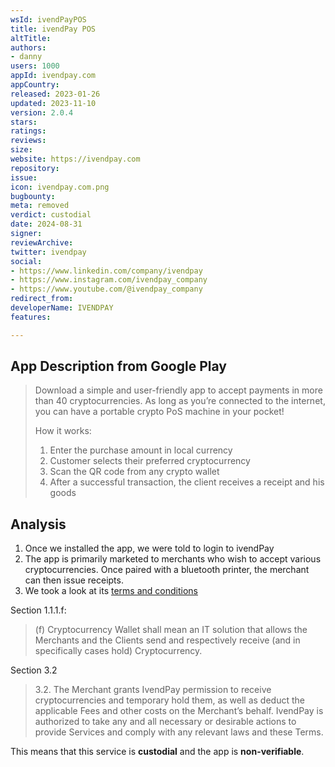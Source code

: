 ```yaml
---
wsId: ivendPayPOS
title: ivendPay POS
altTitle: 
authors:
- danny
users: 1000
appId: ivendpay.com
appCountry: 
released: 2023-01-26
updated: 2023-11-10
version: 2.0.4
stars: 
ratings: 
reviews: 
size: 
website: https://ivendpay.com
repository: 
issue: 
icon: ivendpay.com.png
bugbounty: 
meta: removed
verdict: custodial
date: 2024-08-31
signer: 
reviewArchive: 
twitter: ivendpay
social:
- https://www.linkedin.com/company/ivendpay
- https://www.instagram.com/ivendpay_company
- https://www.youtube.com/@ivendpay_company
redirect_from: 
developerName: IVENDPAY
features: 

---
```


## App Description from Google Play

> Download a simple and user-friendly app to accept payments in more than 40 cryptocurrencies. As long as you’re connected to the internet, you can have a portable crypto PoS machine in your pocket!
>
> How it works:
>
> 1. Enter the purchase amount in local currency
> 2. Customer selects their preferred cryptocurrency
> 3. Scan the QR code from any crypto wallet
> 4. After a successful transaction, the client receives a receipt and his goods

## Analysis 

1. Once we installed the app, we were told to login to ivendPay
2. The app is primarily marketed to merchants who wish to accept various cryptocurrencies. Once paired with a bluetooth printer, the merchant can then issue receipts.
3. We took a look at its [terms and conditions](https://ivendpay.com/terms/)

Section 1.1.1.f:

> (f) Cryptocurrency Wallet shall mean an IT solution that allows the Merchants and the Clients send and respectively receive (and in specifically cases hold) Cryptocurrency.

Section 3.2

> 3.2. The Merchant grants IvendPay permission to receive cryptocurrencies and temporary hold them, as well as deduct the applicable Fees and other costs on the Merchant’s behalf. IvendPay is authorized to take any and all necessary or desirable actions to provide Services and comply with any relevant laws and these Terms.

This means that this service is **custodial** and the app is **non-verifiable**.